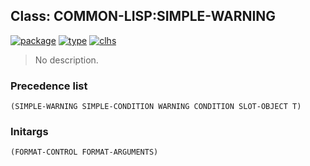## Class: COMMON-LISP:SIMPLE-WARNING
[![package](https://img.shields.io/badge/Package-COMMON--LISP-5f9ea0.svg?style=social&colorA=999999)](../) [![type](https://img.shields.io/badge/Type-Class-5f9ea0.svg?style=social&colorA=999999)](../#class) [![clhs](https://img.shields.io/badge/CLHS-SIMPLE--WARNING-5f9ea0.svg?style=social&colorA=999999)](http://www.lispworks.com/documentation/HyperSpec/Body/e_smp_wa.htm) 

> No description.

### Precedence list
```
(SIMPLE-WARNING SIMPLE-CONDITION WARNING CONDITION SLOT-OBJECT T)
```
### Initargs
```
(FORMAT-CONTROL FORMAT-ARGUMENTS)
```
